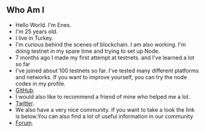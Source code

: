 ## Who Am I
- Hello World. I'm Enes. 
- I'm 25 years old.
- I live in Turkey.
- I'm curious behind the scenes of blockchain. I am also working. I'm doing testnet in my spare time and trying to set up Node.
- 7 months ago I made my first attempt at testnets. and I've learned a lot so far
- I've joined about 100 testnets so far. I've tested many different platforms and networks. If you want to improve yourself, you can try the node codes in my profile.
- [GitHub](https://github.com/testnetdeneme0).
- I would also like to recommend a friend of mine who helped me a lot.
- [Twitter](https://twitter.com/Ruesandora0).
- We also have a very nice community. If you want to take a look the link is below.You can also find a lot of useful information in our community
- [Forum](https://forum.rues.info/index.php).
